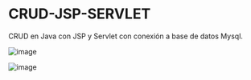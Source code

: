 # CRUD-JSP-SERVLET

CRUD en Java con JSP y Servlet con conexión a base de datos Mysql.

![image](https://user-images.githubusercontent.com/17314013/178326014-55280c82-7c55-49a9-9812-357a76f1c8ed.png)

![image](https://user-images.githubusercontent.com/17314013/178355981-fb659854-46a8-47c9-ab56-d462c350eb89.png)

